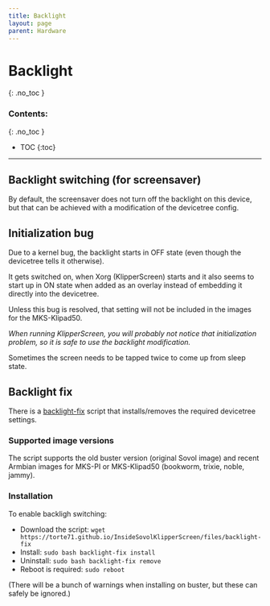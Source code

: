 ```yaml
---
title: Backlight
layout: page
parent: Hardware
---
```

# Backlight
{: .no_toc }
### Contents:
{: .no_toc }
- TOC
{:toc}
----

## Backlight switching (for screensaver)

By default, the screensaver does not turn off the backlight on this device,
but that can be achieved with a modification of the devicetree config.

## Initialization bug

Due to a kernel bug, the backlight starts in OFF state (even though the devicetree tells it otherwise).

It gets switched on, when Xorg (KlipperScreen) starts and it also seems to start up in ON state when added as an overlay instead of embedding it directly into the devicetree.

Unless this bug is resolved, that setting will not be included in the images for the MKS-Klipad50.

*When running KlipperScreen, you will probably not notice that initialization problem, so it is safe to use the backlight modification.*

Sometimes the screen needs to be tapped twice to come up from sleep state.

## Backlight fix

There is a [backlight-fix](files/backlight-fix) script that installs/removes the required devicetree settings.

### Supported image versions

The script supports the old buster version (original Sovol image)
and recent Armbian images for MKS-PI or MKS-Klipad50 (bookworm, trixie, noble, jammy).

### Installation

To enable backligh switching:
- Download the script: `wget https://torte71.github.io/InsideSovolKlipperScreen/files/backlight-fix`
- Install: `sudo bash backlight-fix install`
- Uninstall:  `sudo bash backlight-fix remove`
- Reboot is required: `sudo reboot`

(There will be a bunch of warnings when installing on buster, but these can safely be ignored.)
